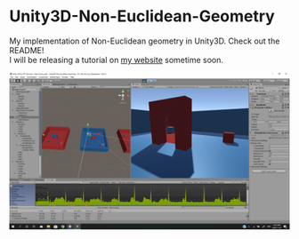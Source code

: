 # Unity3D-Non-Euclidean-Geometry
My implementation of Non-Euclidean geometry in Unity3D. Check out the README!<br>
I will be releasing a tutorial on [my website](https://billbai0102.github.io "My website :)") sometime soon.

![What it looks like](Demo.png)
